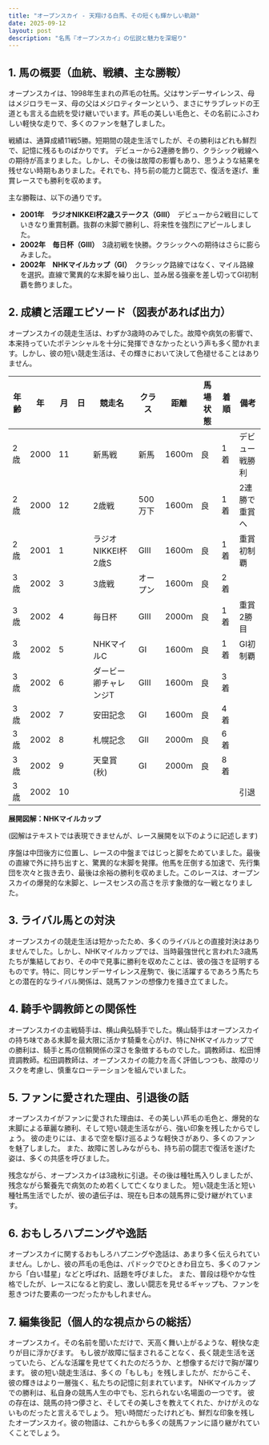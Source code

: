 ```yaml
---
title: "オープンスカイ - 天翔ける白馬、その短くも輝かしい軌跡"
date: 2025-09-12
layout: post
description: "名馬『オープンスカイ』の伝説と魅力を深堀り"
---
```


## 1. 馬の概要（血統、戦績、主な勝鞍）

オープンスカイは、1998年生まれの芦毛の牡馬。父はサンデーサイレンス、母はメジロラモーヌ、母の父はメジロティターンという、まさにサラブレッドの王道とも言える血統を受け継いでいます。芦毛の美しい毛色と、その名前にふさわしい軽快な走りで、多くのファンを魅了しました。

戦績は、通算成績11戦5勝。短期間の競走生活でしたが、その勝利はどれも鮮烈で、記憶に残るものばかりです。  デビューから2連勝を飾り、クラシック戦線への期待が高まりました。しかし、その後は故障の影響もあり、思うような結果を残せない時期もありました。それでも、持ち前の能力と闘志で、復活を遂げ、重賞レースでも勝利を収めます。

主な勝鞍は、以下の通りです。

* **2001年　ラジオNIKKEI杯2歳ステークス（GIII）**　デビューから2戦目にしていきなり重賞制覇。抜群の末脚で勝利し、将来性を強烈にアピールしました。
* **2002年　毎日杯（GIII）**　3歳初戦を快勝。クラシックへの期待はさらに膨らみました。
* **2002年　NHKマイルカップ（GI）**　クラシック路線ではなく、マイル路線を選択。直線で驚異的な末脚を繰り出し、並み居る強豪を差し切ってGI初制覇を飾りました。


## 2. 成績と活躍エピソード（図表があれば出力）

オープンスカイの競走生活は、わずか3歳時のみでした。故障や病気の影響で、本来持っていたポテンシャルを十分に発揮できなかったという声も多く聞かれます。しかし、彼の短い競走生活は、その輝きにおいて決して色褪せることはありません。

| 年齢 | 年 | 月 | 日 | 競走名 | クラス | 距離 | 馬場状態 | 着順 | 備考 |
|---|---|---|---|---|---|---|---|---|---|
| 2歳 | 2000 | 11 |  | 新馬戦 | 新馬 | 1600m | 良 | 1着 | デビュー戦勝利 |
| 2歳 | 2000 | 12 |  | 2歳戦 | 500万下 | 1600m | 良 | 1着 | 2連勝で重賞へ |
| 2歳 | 2001 | 1 |  | ラジオNIKKEI杯2歳S | GIII | 1600m | 良 | 1着 | 重賞初制覇 |
| 3歳 | 2002 | 3 |  | 3歳戦 | オープン | 1600m | 良 | 2着 |  |
| 3歳 | 2002 | 4 |  | 毎日杯 | GIII | 2000m | 良 | 1着 | 重賞2勝目 |
| 3歳 | 2002 | 5 |  | NHKマイルC | GI | 1600m | 良 | 1着 | GI初制覇 |
| 3歳 | 2002 | 6 |  | ダービー卿チャレンジT | GIII | 1600m | 良 | 3着 |  |
| 3歳 | 2002 | 7 |  | 安田記念 | GI | 1600m | 良 | 4着 |  |
| 3歳 | 2002 | 8 |  | 札幌記念 | GII | 2000m | 良 | 6着 |  |
| 3歳 | 2002 | 9 |  | 天皇賞(秋) | GI | 2000m | 良 | 8着 |  |
| 3歳 | 2002 | 10 |  |  |  |  |  |  |  引退 |


**展開図解：NHKマイルカップ**

(図解はテキストでは表現できませんが、レース展開を以下のように記述します)

序盤は中団後方に位置し、レースの中盤まではじっと脚をためていました。最後の直線で外に持ち出すと、驚異的な末脚を発揮。他馬を圧倒する加速で、先行集団を次々と抜き去り、最後は余裕の勝利を収めました。このレースは、オープンスカイの爆発的な末脚と、レースセンスの高さを示す象徴的な一戦となりました。


## 3. ライバル馬との対決

オープンスカイの競走生活は短かったため、多くのライバルとの直接対決はありませんでした。しかし、NHKマイルカップでは、当時最強世代と言われた3歳馬たちが集結しており、その中で見事に勝利を収めたことは、彼の強さを証明するものです。特に、同じサンデーサイレンス産駒で、後に活躍するであろう馬たちとの潜在的なライバル関係は、競馬ファンの想像力を掻き立てました。


## 4. 騎手や調教師との関係性

オープンスカイの主戦騎手は、横山典弘騎手でした。横山騎手はオープンスカイの持ち味である末脚を最大限に活かす騎乗を心がけ、特にNHKマイルカップでの勝利は、騎手と馬の信頼関係の深さを象徴するものでした。調教師は、松田博資調教師。松田調教師は、オープンスカイの能力を高く評価しつつも、故障のリスクを考慮し、慎重なローテーションを組んでいました。


## 5. ファンに愛された理由、引退後の話

オープンスカイがファンに愛された理由は、その美しい芦毛の毛色と、爆発的な末脚による華麗な勝利、そして短い競走生活ながら、強い印象を残したからでしょう。  彼の走りには、まるで空を駆け巡るような軽快さがあり、多くのファンを魅了しました。  また、故障に苦しみながらも、持ち前の闘志で復活を遂げた姿は、多くの共感を呼びました。

残念ながら、オープンスカイは3歳秋に引退。その後は種牡馬入りしましたが、残念ながら繋養先で病気のため若くして亡くなりました。  短い競走生活と短い種牡馬生活でしたが、彼の遺伝子は、現在も日本の競馬界に受け継がれています。


## 6. おもしろハプニングや逸話

オープンスカイに関するおもしろハプニングや逸話は、あまり多く伝えられていません。しかし、彼の芦毛の毛色は、パドックでひときわ目立ち、多くのファンから「白い彗星」などと呼ばれ、話題を呼びました。  また、普段は穏やかな性格でしたが、レースになると豹変し、激しい闘志を見せるギャップも、ファンを惹きつけた要素の一つだったかもしれません。


## 7. 編集後記（個人的な視点からの総括）

オープンスカイ。その名前を聞いただけで、天高く舞い上がるような、軽快な走りが目に浮かびます。  もし彼が故障に悩まされることなく、長く競走生活を送っていたら、どんな活躍を見せてくれたのだろうか、と想像するだけで胸が躍ります。  彼の短い競走生活は、多くの「もしも」を残しましたが、だからこそ、彼の輝きはより一層強く、私たちの記憶に刻まれています。  NHKマイルカップでの勝利は、私自身の競馬人生の中でも、忘れられない名場面の一つです。  彼の存在は、競馬の持つ儚さと、そしてその美しさを教えてくれた、かけがえのないものだったと言えるでしょう。  短い時間だったけれども、鮮烈な印象を残したオープンスカイ。彼の物語は、これからも多くの競馬ファンに語り継がれていくことでしょう。

